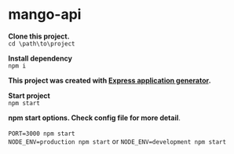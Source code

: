 # mango-api

**Clone this project.**<br/>
`cd \path\to\project`<br/>

**Install dependency**<br/>
`npm i` <br/>

**This project was created with [Express application generator](https://expressjs.com/en/starter/generator.html).** <br/>

**Start project**<br/>
`npm start` <br/>

**npm start options. Check config file for more detail**.<br/><br/>
`PORT=3000 npm start` <br/>
`NODE_ENV=production npm start` or `NODE_ENV=development npm start`<br/>
